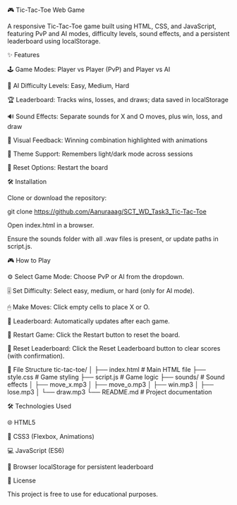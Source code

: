 🎮 Tic-Tac-Toe Web Game

A responsive Tic-Tac-Toe game built using HTML, CSS, and JavaScript, featuring PvP and AI modes, difficulty levels, sound effects, and a persistent leaderboard using localStorage.

✨ Features

🕹 Game Modes: Player vs Player (PvP) and Player vs AI

🎯 AI Difficulty Levels: Easy, Medium, Hard

🏆 Leaderboard: Tracks wins, losses, and draws; data saved in localStorage

🔊 Sound Effects: Separate sounds for X and O moves, plus win, loss, and draw

🎨 Visual Feedback: Winning combination highlighted with animations

🌙 Theme Support: Remembers light/dark mode across sessions

🔄 Reset Options: Restart the board 



🛠 Installation

Clone or download the repository:

git clone https://github.com/Aanuraaag/SCT_WD_Task3_Tic-Tac-Toe


Open index.html in a browser.

Ensure the sounds folder with all .wav files is present, or update paths in script.js.

🎮 How to Play

⚙️ Select Game Mode: Choose PvP or AI from the dropdown.

🎚 Set Difficulty: Select easy, medium, or hard (only for AI mode).

🖱 Make Moves: Click empty cells to place X or O.

🏅 Leaderboard: Automatically updates after each game.

🔁 Restart Game: Click the Restart button to reset the board.

🧹 Reset Leaderboard: Click the Reset Leaderboard button to clear scores (with confirmation).

📁 File Structure
tic-tac-toe/
│
├── index.html        # Main HTML file
├── style.css         # Game styling
├── script.js         # Game logic
├── sounds/           # Sound effects
│   ├── move_x.mp3
│   ├── move_o.mp3
│   ├── win.mp3
│   ├── lose.mp3
│   └── draw.mp3
└── README.md         # Project documentation

🛠 Technologies Used

🌐 HTML5

🎨 CSS3 (Flexbox, Animations)

💻 JavaScript (ES6)

💾 Browser localStorage for persistent leaderboard

📜 License

This project is free to use for educational purposes.